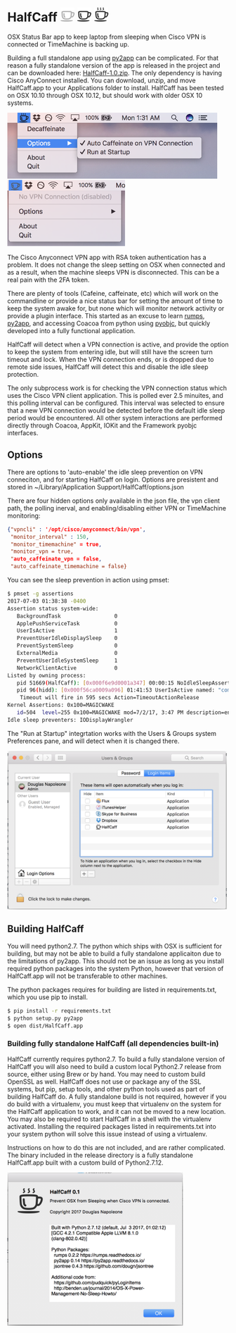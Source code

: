 # HalfCaff ![](media/halfcaff_disabled.iconset/icon_32x32.png) ![](media/halfcaff_off.iconset/icon_32x32.png) ![](media/halfcaff_on.iconset/icon_32x32.png)
OSX Status Bar app to keep laptop from sleeping when Cisco VPN is connected or TimeMachine is backing up.

Building a full standalone app using [py2app](https://py2app.readthedocs.io/) can be complicated. 
For that reason a fully standalone version of the app is
released in the project and can be downloaded here: 
[HalfCaff-1.0.zip](https://github.com/dougn/HalfCaff/raw/master/release/HalfCaff-1.0.zip).
The only dependency is having Cisco AnyConnect installed.
You can download, unzip, and move HalfCaff.app to your Applications folder to install. 
HalfCaff has been tested on OSX 10.10 through OSX 10.12, but should work with older OSX 10 systems.

<img src="media/ss1.png" height="150"/> <img src="media/ss2.png" height="150"/>


The Cisco Anyconnect VPN app with RSA token authentication has a problem. 
It does not change the sleep setting on OSX when connected and as a result, when the machine sleeps
VPN is disconnected. This can be a real pain with the 2FA token.

There are plenty of tools (Cafeine, caffeinate, etc) which will work on the commandline or provide a nice status bar
for setting the amount of time to keep the system awake for, but none which will monitor network activity or provide 
a plugin interface. This started as an excuse to learn [rumps](https://rumps.readthedocs.io/), 
[py2app](https://py2app.readthedocs.io/), and accessing Coacoa from python using 
[pyobjc](https://pypi.python.org/pypi/pyobjc), 
but quickly developed into a fully functional application.

HalfCaff will detect when a VPN connection is active, and provide the option to keep the system from entering
idle, but will still have the screen turn timeout and lock. When the VPN connection ends, or is dropped due to 
remote side issues, HalfCaff will detect this and disable the idle sleep protection. 

The only subprocess work is for checking the VPN connection status which uses the Cisco VPN client application. 
This is polled ever 2.5 minuites, and this polling interval can be configured. This interval was selected to 
ensure that a new VPN connection would be detected before the default idle sleep period would be encountered. 
All other system interactions are performed directly through Coacoa, AppKit, IOKit and the Framework pyobjc interfaces.

## Options

There are options to 'auto-enable' the idle sleep prevention on VPN conneciton, and for starting HalfCaff on login. 
Options are presistent and stored in 
~/Library/Application Support/HalfCaff/options.json

There are four hidden options only available in the json file, the vpn client path, the polling inerval, and
enabling/disabling either VPN or TimeMachine monitoring:

```json
{"vpncli" : '/opt/cisco/anyconnect/bin/vpn',
 "monitor_interval" : 150,
 "monitor_timemachine" = true,
 "monitor_vpn = true,
 "auto_caffeinate_vpn = false,
 "auto_caffeinate_timemachine = false}
```

You can see the sleep prevention in action using pmset:

```bash
$ pmset -g assertions
2017-07-03 01:38:38 -0400 
Assertion status system-wide:
   BackgroundTask                 0
   ApplePushServiceTask           0
   UserIsActive                   1
   PreventUserIdleDisplaySleep    0
   PreventSystemSleep             0
   ExternalMedia                  0
   PreventUserIdleSystemSleep     1
   NetworkClientActive            0
Listed by owning process:
   pid 51669(HalfCaff): [0x000f6e9d0001a347] 00:00:15 NoIdleSleepAssertion named: "HalfCaff - VPN connection" 
   pid 96(hidd): [0x000f56ca0009a096] 01:41:53 UserIsActive named: "com.apple.iohideventsystem.queue.tickle.4295159470.11" 
	Timeout will fire in 595 secs Action=TimeoutActionRelease
Kernel Assertions: 0x100=MAGICWAKE
   id=504  level=255 0x100=MAGICWAKE mod=7/2/17, 3:47 PM description=en0 owner=en0
Idle sleep preventers: IODisplayWrangler
```

The "Run at Startup" integrtation works with the Users & Groups system Preferences pane, and will detect when it is changed there.

<img src="media/ss3.png" width="500"/>

## Building HalfCaff

You will need python2.7. The python which ships with OSX is sufficient for building, but may not be able to build a fully
standalone applicaiton due to the limitations of py2app. This should not be an issue as long as you install required
python packages into the system Python, however that version of HalfCaff.app will not be transferable to other machines.

The python packages requires for building are listed in requirements.txt, which you use pip to install.

```sh
$ pip install -r requirements.txt
$ python setup.py py2app
$ open dist/HalfCaff.app
```

### Building fully standalone HalfCaff (all dependencies built-in)

HalfCaff currently requires python2.7. To build a fully standalone version of HalfCaff you will 
also need to build a custom local Python2.7 release from source, either using Brew or by hand. 
You may need to custom build OpenSSL as well. HalfCaff does not use or package any of the SSL systems, 
but pip, setup tools, and other python tools used as part of building HalfCaff do. 
A fully standalone build is not required, however if you do build with a virtualenv, you must keep that virtualenv
on the system for the HalfCaff application to work, and it can not be moved to a new location. You may also be required
to start HalfCaff in a shell with the virtualenv activated. Installing the required packages listed in requirements.txt
into your system python will solve this issue instead of using a virtualenv.

Instructions on how to do this are not included, and are rather complicated. 
The binary included in the release directory is a fully standalone HalfCaff.app built with a custom build of Python2.7.12.

<img src="media/ss4.png" width="400"/>
